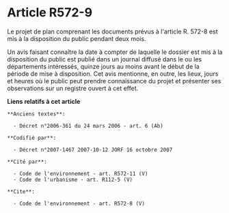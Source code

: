 # Article R572-9

Le projet de plan comprenant les documents prévus à l'article R. 572-8 est mis à la disposition du public pendant deux mois. 

Un avis faisant connaître la date à compter de laquelle le dossier est mis à la disposition du public est publié dans un
journal diffusé dans le ou les départements intéressés, quinze jours au moins avant le début de la période de mise à
disposition. Cet avis mentionne, en outre, les lieux, jours et heures où le public peut prendre connaissance du projet et
présenter ses observations sur un registre ouvert à cet effet.

**Liens relatifs à cet article**

	**Anciens textes**:

	  - Décret n°2006-361 du 24 mars 2006 - art. 6 (Ab)

	**Codifié par**:

	  - Décret n°2007-1467 2007-10-12 JORF 16 octobre 2007

	**Cité par**:

	  - Code de l'environnement - art. R572-11 (V)
	  - Code de l'urbanisme - art. R112-5 (V)

	**Cite**:

	  - Code de l'environnement - art. R572-8 (V)
